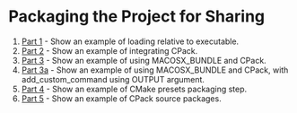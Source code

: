 # Packaging the Project for Sharing

1. [Part 1](/ch10/part-1/README.md) - Show an example of loading relative to executable.
2. [Part 2](/ch10/part-2/README.md) - Show an example of integrating CPack.
3. [Part 3](/ch10/part-3/README.md) - Show an example of using MACOSX_BUNDLE and CPack.
4. [Part 3a](/ch10/part-3a/README.md) - Show an example of using MACOSX_BUNDLE and CPack, with add_custom_command using OUTPUT argument.
5. [Part 4](/ch10/part-4/README.md) - Show an example of CMake presets packaging step.
6. [Part 5](/ch10/part-5/README.md) - Show an example of CPack source packages.
